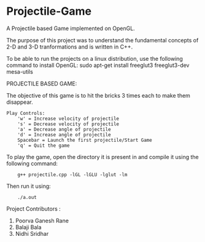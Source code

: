 # Projectile-Game

A Projectile based Game implemented on OpenGL.

The purpose of this project was to understand the fundamental concepts of 2-D and 3-D tranformations and is written in C++.

To be able to run the projects on a linux distribution, use the following command to install OpenGL:
	    sudo apt-get install freeglut3 freeglut3-dev mesa-utils


PROJECTILE BASED GAME:

The objective of this game is to hit the bricks 3 times each to make them disappear.

	Play Controls:
        'w' = Increase velocity of projectile
        's' = Decrease velocity of projectile
        'a' = Decrease angle of projectile
        'd' = Increase angle of projectile
        Spacebar = Launch the first projectile/Start Game
        'q' = Quit the game

To play the game, open the directory it is present in and compile it using the following command:
        
        g++ projectile.cpp -lGL -lGLU -lglut -lm
        
Then run it using:

        ./a.out


Project Contributors :
1. Poorva Ganesh Rane 
2. Balaji Bala 
3. Nidhi Sridhar 
